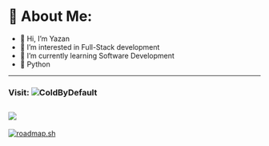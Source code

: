 # 💫 About Me:

- 👋 Hi, I’m Yazan
- 👀 I’m interested in Full-Stack development
- 🌱 I’m currently learning Software Development
- 💞️ Python
---
### Visit: ![ColdByDefault](https://coldbydefault.com/)

[![](https://visitcount.itsvg.in/api?id=ColdByDefault&icon=5&color=1)](https://visitcount.itsvg.in)
---

[![roadmap.sh](https://roadmap.sh/card/tall/652405354c7f3e98be4dada2?variant=dark&roadmaps=frontend%2Cbackend%2Cgit-github%2Cpython)](https://roadmap.sh)



